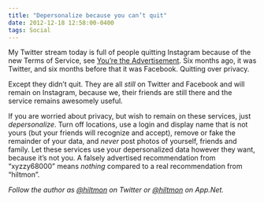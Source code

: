 ```yaml
---
title: "Depersonalize because you can’t quit"
date: 2012-12-18 12:58:00-0400
tags: Social
---
```


My Twitter stream today is full of people quitting Instagram because of the new Terms of Service, see [You’re the Advertisement](https://hiltmon.com/blog/2012/12/17/youre-the-advertisement/). Six months ago, it was Twitter, and six months before that it was Facebook. Quitting over privacy.

Except they didn’t quit. They are all *still* on Twitter and Facebook and will remain on Instagram, because we, their friends are still there and the service remains awesomely useful.

If you are worried about privacy, but wish to remain on these services, just *depersonalize*.  Turn off locations, use a login and display name that is not yours (but your friends will recognize and accept), remove or fake the remainder of your data, and *never* post photos of yourself, friends and family. Let these services use your depersonalized data however they want, because it’s not you. A falsely advertised recommendation from “xyzzy68000” means *nothing* compared to a real recommendation from “hiltmon”.

*Follow the author as [@hiltmon](https://twitter.com/hiltmon) on Twitter or [@hiltmon](http://alpha.app.net/hiltmon) on App.Net.*

